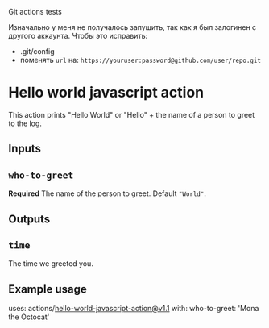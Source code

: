 Git actions tests

Изначально у меня не получалось запушить, так как я был залогинен с другого аккаунта. Чтобы это исправить:
- .git/config
- поменять `url` на: `https://youruser:password@github.com/user/repo.git`

# Hello world javascript action

This action prints "Hello World" or "Hello" + the name of a person to greet to the log.

## Inputs

## `who-to-greet`

**Required** The name of the person to greet. Default `"World"`.

## Outputs

## `time`

The time we greeted you.

## Example usage

uses: actions/hello-world-javascript-action@v1.1
with:
  who-to-greet: 'Mona the Octocat'